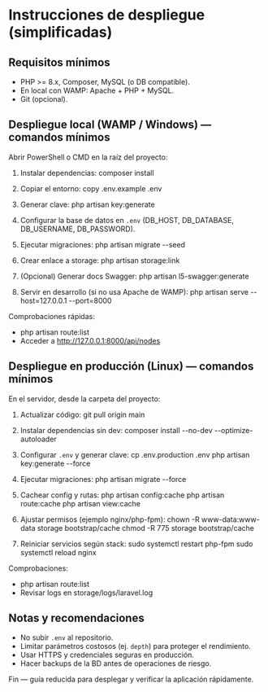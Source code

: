 # Instrucciones de despliegue (simplificadas)

## Requisitos mínimos
- PHP >= 8.x, Composer, MySQL (o DB compatible).
- En local con WAMP: Apache + PHP + MySQL.
- Git (opcional).

## Despliegue local (WAMP / Windows) — comandos mínimos
Abrir PowerShell o CMD en la raíz del proyecto:

1. Instalar dependencias:
   composer install

2. Copiar el entorno:
   copy .env.example .env

3. Generar clave:
   php artisan key:generate

4. Configurar la base de datos en `.env` (DB_HOST, DB_DATABASE, DB_USERNAME, DB_PASSWORD).

5. Ejecutar migraciones:
   php artisan migrate --seed

6. Crear enlace a storage:
   php artisan storage:link

7. (Opcional) Generar docs Swagger:
   php artisan l5-swagger:generate

8. Servir en desarrollo (si no usa Apache de WAMP):
   php artisan serve --host=127.0.0.1 --port=8000

Comprobaciones rápidas:
- php artisan route:list
- Acceder a http://127.0.0.1:8000/api/nodes

## Despliegue en producción (Linux) — comandos mínimos
En el servidor, desde la carpeta del proyecto:

1. Actualizar código:
   git pull origin main

2. Instalar dependencias sin dev:
   composer install --no-dev --optimize-autoloader

3. Configurar `.env` y generar clave:
   cp .env.production .env
   php artisan key:generate --force

4. Ejecutar migraciones:
   php artisan migrate --force

5. Cachear config y rutas:
   php artisan config:cache
   php artisan route:cache
   php artisan view:cache

6. Ajustar permisos (ejemplo nginx/php-fpm):
   chown -R www-data:www-data storage bootstrap/cache
   chmod -R 775 storage bootstrap/cache

7. Reiniciar servicios según stack:
   sudo systemctl restart php-fpm
   sudo systemctl reload nginx

Comprobaciones:
- php artisan route:list
- Revisar logs en storage/logs/laravel.log

## Notas y recomendaciones
- No subir `.env` al repositorio.
- Limitar parámetros costosos (ej. `depth`) para proteger el rendimiento.
- Usar HTTPS y credenciales seguras en producción.
- Hacer backups de la BD antes de operaciones de riesgo.

Fin — guía reducida para desplegar y verificar la aplicación rápidamente.
